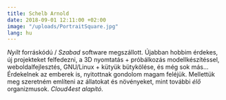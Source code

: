 ```yaml
---
title: Schelb Arnold
date: 2018-09-01 12:11:00 +02:00
image: "/uploads/PortraitSquare.jpg"
lang: hu
---
```


_Nyílt_ forráskódú / _Szabad_ software megszállott. Újabban hobbim érdekes, új projekteket felfedezni, a 3D nyomtatás + próbálkozás modellkészítéssel, weboldalfejlesztés, GNU/Linux + kütyük bütykölése, és még sok más... Érdekelnek az emberek is, nyitottnak gondolom magam feléjük. Mellettük meg szeretném említeni az állatokat és növényeket, mint további _élő_ organizmusok. _Cloud4est alapító_.

